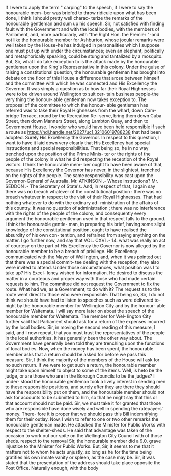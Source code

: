 If I were to apply the term " carping" to the speech, if I were to say the honourable mem- ber was briefed to throw ridicule upon what has been done, I think I should pretty well charac- terize the remarks of the honourable gentleman and sum up his speech. Sir, not satisfied with finding fault with the Government and with the local bodies, with the members of Parliament, and, more particularly, with "the Right Hon. the Premier "-and not like the honourable member for Ashburton, whose jocular remarks were well taken by the House-he has indulged in personalities which I suppose one must put up with under the circumstances; even an elephant, politically and metaphorically speaking, could be stung and tantalized by a mosquito. But, Sir, what I do take exception to is the attack made by the honourable gentleman upon the King's Representative in this colony. Under the guise of raising a constitutional question, the honourable gentleman has brought into debate on the floor of this House a difference that arose between himself and the committee with which he was connected and His Excellency the Governor. It was simply a question as to how far their Royal Highnesses were to be driven around Wellington to suit cer- tain business people-the very thing the honour- able gentleman now takes exception to. The proposal of the committee to which the honour- able gentleman has referred was to take their Royal Highnesses from the wharf, down Cam- bridge Terrace, round by the Recreation Re- serve, bring them down Cuba Street, then down Manners Street, along Lambton Quay, and then to Government House. I wonder who would have been held responsible if such a route as https://hdl.handle.net/2027/uc1.32106019788238 that had been adopted. Surely His Excellency the Governor. In respect to this question, I want to have it laid down very clearly that His Excellency had special instructions and special responsibilities. That being so, he in no way trenched upon the position of the Prime Minis- ter or the rights of the people of the colony in what he did respecting the reception of the Royal visitors. I think the honourable mem- ber ought to have been aware of that, because His Excellency the Governor has never, in the slightest, trenched on the rights of the people. The same responsibility was cast upon the Governor-General of Australia. Mr. ATKINSON .- Whose instructions? Mr. SEDDON .- The Secretary of State's. And, in respect of that, I again say there was no breach whatever of the constitutional position : there was no breach whatever in respect to the visit of their Royal Highnesses. That had nothing whatever to do with the ordinary ad- ministration of the affairs of this country. It was no question of administration ; there was no interference with the rights of the people of the colony, and consequently every argument the honourable gentleman used in that respect falls to the ground. I think the honourable gentle- man, in preparing his brief, having some slight knowledge of the constitutional position, ought to have realised the absurdity of his own con- tention, and refrained from saying anything on the matter. I go further now, and say that VOL. CXVI .- 14. what was really an act of courtesy on the part of His Excellency the Governor is now alleged by the honourable member to be a breach of privilege. His Excellency communicated with the Mayor of Wellington, and, when it was pointed out that there was a special commit- tee dealing with the reception, they also were invited to attend. Under those circumstances, what position was I to take up? His Excel- lency wished for information. He desired to discuss the matter in a courteous and proper way with those who had made certain requests to him. The committee did not request the Government to fix the route. What had we, as a Government, to do with it? The request as to the route went direct to those who were responsible. That being so, Sir, I do not think we should have had to listen to speeches such as were delivered to-night by the honourable member for Wellington City and by the honour- able member for Waitemata. I will say more later on about the speech of the honourable member for Waitemata. The member for Wel- lington City further said that Parliament should ask for a return of the expenses incurred by the local bodies. Sir, in moving the second reading of this measure, I said, and I now repeat, that you must trust the representatives of the people in the local authorities. It has generally been the other way about. The Government have generally been told they are trenching upon the functions of local bodies. Now, when the money has been spent, the honourable member asks that a return should be asked for before we pass this measure. Sir, I think the majority of the members of the House will ask for no such return. If we were to get such a return, the honourable member might take upon himself to object to some of the items. Well, is heto be the judge, or are those who are in the Borough Councils to be the judges? I under- stood the honourable gentleman took a lively interest in sending men to these responsible positions, and surely after they are there they should have the responsibility put on them, and the honourable member should not ask for accounts to be submitted to him, so that he might say that this or that account should not be paid. Sir, we must take it for granted that those who are responsible have done wisely and well in spending the ratepayers' money. There- fore it is proper that we should pass this Bill indemnifying them for their outlay. Now, I wish to refer to one or two other remarks the honourable gentleman made. He attacked the Minister for Public Works with respect to the shelter-sheds. He said that advantage was taken of the occasion to work out our spite on the Wellington City Council with of those sheds. respect to the removal Sir, the honourable member did a 9.0. grave injustice to the Minister for Public Works. But, Sir, it seems to me that it matters not to whom he acts unjustly, so long as he for the time being gratifies his own innate vanity or spleen, as the case may be. Sir, it was stated that the presentation of the address should take place opposite the Post Office. Naturally enough, with the body 
